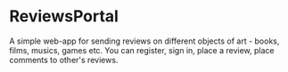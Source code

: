 # ReviewsPortal

A simple web-app for sending reviews on different objects of art - books, films, musics, games etc. You can register, sign in, place a review, place comments to other's reviews. 
